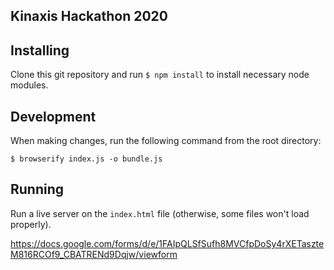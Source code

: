 ## Kinaxis Hackathon 2020

## Installing
Clone this git repository and run `$ npm install` to install necessary node modules.

## Development
When making changes, run the following command from the root directory:

`$ browserify index.js -o bundle.js`

## Running
Run a live server on the `index.html` file (otherwise, some files won't load properly).

https://docs.google.com/forms/d/e/1FAIpQLSfSufh8MVCfpDoSy4rXETaszteM816RCOf9_CBATRENd9Dqjw/viewform
